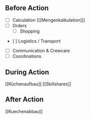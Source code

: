 ## Before Action
* [ ] Calculation ([[Mengenkalkulation]])
* [ ] Orders
	* [ ] Shopping
- [ ] Logistics / Transport
- [ ] Communication & Crewcare
- [ ] Coordinations

## During Action
[[Küchenaufbau]]
[[Skillshares]]

## After Action
[[Kuechenabbau]]